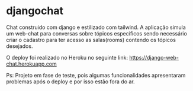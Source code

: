 # djangochat
Chat construido com django e estilizado com tailwind.
A aplicação simula um web-chat para conversas sobre tópicos específicos sendo necessário criar o cadastro para ter acesso as salas(rooms) contendo os  tópicos desejados.

O deploy foi realizado no Heroku no seguinte link:
https://django-web-chat.herokuapp.com

Ps: Projeto em fase de teste, pois algumas funcionalidades apresentaram problemas após o deploy e por isso estão fora do ar. 
